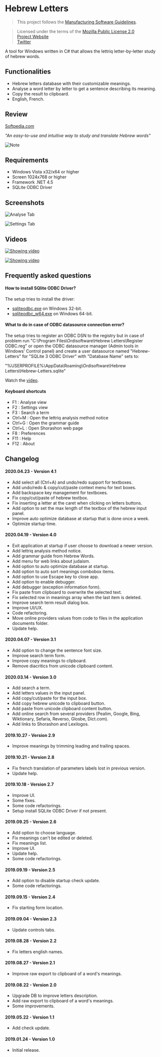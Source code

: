 # Hebrew Letters

>This project follows the [Manufacturing Software Guidelines](https://github.com/Ordisoftware/Guidelines).

>Licensed under the terms of the [Mozilla Public License 2.0](LICENSE)<br/>
>[Project Website](http://www.ordisoftware.com/projects/hebrew-letters)<br/>
>[Twitter](https://twitter.com/ordisoftware)<br/>

A tool for Windows written in C# that allows the lettriq letter-by-letter study of hebrew words.

## Functionalities

- Hebrew letters database with their customizable meanings.
- Analyse a word letter by letter to get a sentence describing its meaning.
- Copy the result to clipboard.
- English, French.

## Review

[Softpedia.com](https://www.softpedia.com/get/Others/Home-Education/Hebrew-Letters.shtml)

_"An easy-to-use and intuitive way to study and translate Hebrew words"_

![Note](http://www.ordisoftware.com/uploads/2019/10/softpedia4.5-1.png)

## Requirements

- Windows Vista x32/x64 or higher
- Screen 1024x768 or higher
- Framework .NET 4.5
- SQLite ODBC Driver

## Screenshots

![Analyse Tab](http://www.ordisoftware.com/uploads/2019/09/hebrew-letters-analyse-en.png)

![Settings Tab](http://www.ordisoftware.com/uploads/2019/09/hebrew-letters-settings-en.png)

## Videos

[![Showing video](https://img.youtube.com/vi/rs7l-wvVt-I/0.jpg)](https://www.youtube.com/watch?v=rs7l-wvVt-I)

[![Showing video](https://img.youtube.com/vi/Wc5SdiASvCg/0.jpg)](https://www.youtube.com/watch?v=Wc5SdiASvCg)

## Frequently asked questions

#### How to install SQlite ODBC Driver?

The setup tries to install the driver:

- [sqliteodbc.exe](http://www.ch-werner.de/sqliteodbc/sqliteodbc.exe) on Windows 32-bit.
- [sqliteodbc_w64.exe](http://www.ch-werner.de/sqliteodbc/sqliteodbc_w64.exe) on Windows 64-bit.

#### What to do in case of ODBC datasource connection error?

The setup tries to register an ODBC DSN to the registry but in case of problem run "C:\Program Files\Ordisoftware\Hebrew Letters\Register ODBC.reg" or open the ODBC datasource manager (Admin tools in Windows' Control panel) and create a user datasource named "Hebrew-Letters" for "SQLite 3 ODBC Driver" with "Database Name" sets to:

"%USERPROFILE%\AppData\Roaming\Ordisoftware\Hebrew Letters\Hebrew-Letters.sqlite"

Watch the [video](https://www.youtube.com/watch?v=WPVF8pj9I3E).

#### Keyboard shortcuts

- F1 : Analyse view
- F2 : Settings view
- F3 : Search a term
- Ctrl+M : Open the lettriq analysis method notice
- Ctrl+G : Open the grammar guide
- Ctrl+L : Open Shorashon web page
- F8 : Preferences
- F11 : Help
- F12 : About

## Changelog

#### 2020.04.23 - Version 4.1

- Add select all (Ctrl+A) and undo/redo support for textboxes.
- Add undo/redo & copy/cut/paste context menu for text boxes.
- Add backspace key management for textboxes.
- Fix copy/cut/paste of  hebrew textbox.
- Fix inserting a letter at the caret when clicking on letters buttons.
- Add option to set the max length of the textbox of the hebrew input panel.
- Improve auto optimize database at startup that is done once a week.
- Optimize startup time.

#### 2020.04.19 - Version 4.0

- Exit application at startup if user choose to download a newer version.
- Add lettriq analysis method notice.
- Add grammar guide from Hebrew Words.
- Add menu for web links about judaism.
- Add option to auto optimize database at startup.
- Add option to auto sort meanings combobox items.
- Add option to use Escape key to close app.
- Add option to enable debugger.
- Add debugger (exception information form).
- Fix paste from clipboard to overwrite the selected text.
- Fix selected row in meanings array when the last item is deleted.
- Improve search term result dialog box.
- Improve UI/UX.
- Code refactoring.
- Move online providers values from code to files in the application documents folder.
- Update help.

#### 2020.04.07 - Version 3.1

- Add option to change the sentence font size.
- Improve search term form.
- Improve copy meanings to clipboard.
- Remove diacritics from unicode clipboard content.

#### 2020.03.14 - Version 3.0

- Add search a term.
- Add letters values in the input panel.
- Add copy/cut/paste for the input box.
- Add copy hebrew unicode to clipboard button.
- Add paste from unicode clipboard content button.
- Add online search from several providers (Pealim, Google, Bing, Wiktionary, Sefaria, Reverso, Glosbe, Dict.com).
- Add  links to Shorashon and Lexilogos.

#### 2019.10.27 - Version 2.9

- Improve meanings by trimming leading and trailing spaces.

#### 2019.10.21 - Version 2.8

- Fix french translation of parameters labels lost in previous version.
- Update help.

#### 2019.10.18 - Version 2.7

- Improve UI.
- Some fixes.
- Some code refactorings.
- Setup install SQLite ODBC Driver if not present.

#### 2019.09.25 - Version 2.6

- Add option to choose language.
- Fix meanings can't be edited or deleted.
- Fix meanings list.
- Improve UI.
- Update help.
- Some code refactorings.

#### 2019.09.19 - Version 2.5

- Add option to disable startup check update.
- Some code refactorings.

#### 2019.09.15 - Version 2.4

- Fix starting form location.

#### 2019.09.04 - Version 2.3

- Update controls tabs.

#### 2019.08.28 - Version 2.2

- Fix letters english names.

#### 2019.08.27 - Version 2.1

- Improve raw export to clipboard of a word's meanings.

#### 2019.08.22 - Version 2.0

- Upgrade DB to improve letters description.
- Add raw export to clipboard of a word's meanings.
- Some improvements.

#### 2019.05.22 - Version 1.1

- Add check update.

#### 2019.01.24 - Version 1.0

- Initial release.
